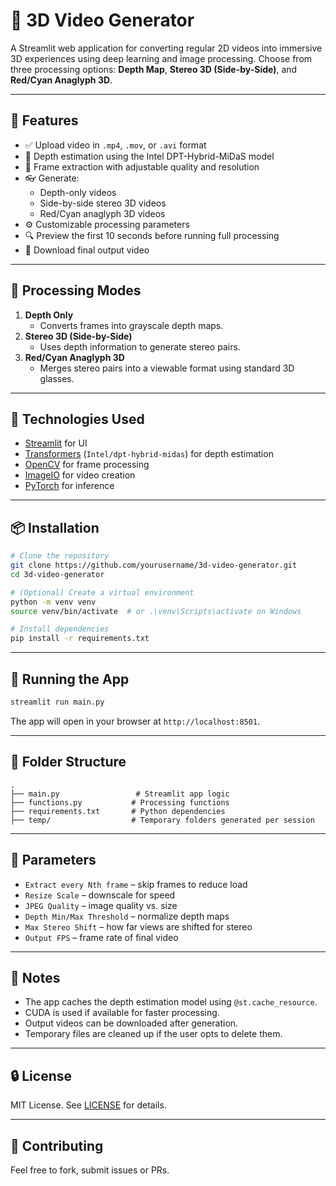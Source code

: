 # 🎥 3D Video Generator

A Streamlit web application for converting regular 2D videos into immersive 3D experiences using deep learning and image processing. Choose from three processing options: **Depth Map**, **Stereo 3D (Side-by-Side)**, and **Red/Cyan Anaglyph 3D**.

---

## 🚀 Features

- ✅ Upload video in `.mp4`, `.mov`, or `.avi` format
- 🧠 Depth estimation using the Intel DPT-Hybrid-MiDaS model
- 🔁 Frame extraction with adjustable quality and resolution
- 👓 Generate:
  - Depth-only videos
  - Side-by-side stereo 3D videos
  - Red/Cyan anaglyph 3D videos
- ⚙️ Customizable processing parameters
- 🔍 Preview the first 10 seconds before running full processing
- 💾 Download final output video

---

## 📸 Processing Modes

1. **Depth Only**
   - Converts frames into grayscale depth maps.
2. **Stereo 3D (Side-by-Side)**
   - Uses depth information to generate stereo pairs.
3. **Red/Cyan Anaglyph 3D**
   - Merges stereo pairs into a viewable format using standard 3D glasses.

---

## 🧰 Technologies Used

- [Streamlit](https://streamlit.io/) for UI
- [Transformers](https://huggingface.co/transformers/) (`Intel/dpt-hybrid-midas`) for depth estimation
- [OpenCV](https://opencv.org/) for frame processing
- [ImageIO](https://imageio.readthedocs.io/) for video creation
- [PyTorch](https://pytorch.org/) for inference

---

## 📦 Installation

```bash
# Clone the repository
git clone https://github.com/yourusername/3d-video-generator.git
cd 3d-video-generator

# (Optional) Create a virtual environment
python -m venv venv
source venv/bin/activate  # or .\venv\Scripts\activate on Windows

# Install dependencies
pip install -r requirements.txt
```

---

## 🧪 Running the App

```bash
streamlit run main.py
```

The app will open in your browser at `http://localhost:8501`.

---

## 📁 Folder Structure

```
.
├── main.py                 # Streamlit app logic
├── functions.py           # Processing functions
├── requirements.txt       # Python dependencies
├── temp/                  # Temporary folders generated per session
```

---

## 🧮 Parameters

- `Extract every Nth frame` – skip frames to reduce load
- `Resize Scale` – downscale for speed
- `JPEG Quality` – image quality vs. size
- `Depth Min/Max Threshold` – normalize depth maps
- `Max Stereo Shift` – how far views are shifted for stereo
- `Output FPS` – frame rate of final video

---

## 📌 Notes

- The app caches the depth estimation model using `@st.cache_resource`.
- CUDA is used if available for faster processing.
- Output videos can be downloaded after generation.
- Temporary files are cleaned up if the user opts to delete them.

---

## 🔒 License

MIT License. See [LICENSE](LICENSE) for details.

---

## 🤝 Contributing

Feel free to fork, submit issues or PRs.
